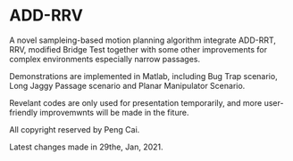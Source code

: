# ADD-RRV
A novel sampleing-based motion planning algorithm integrate ADD-RRT,  RRV,  modified Bridge Test together with some other improvements for complex environments especially narrow passages.

Demonstrations are implemented in Matlab, including Bug Trap scenario, Long Jaggy Passage scenario and Planar Manipulator Scenario.

Revelant codes are only used for presentation temporarily, and more user-friendly improvemwnts will be made in the fiture.

All copyright reserved by Peng Cai.

Latest changes made in 29the, Jan, 2021.
